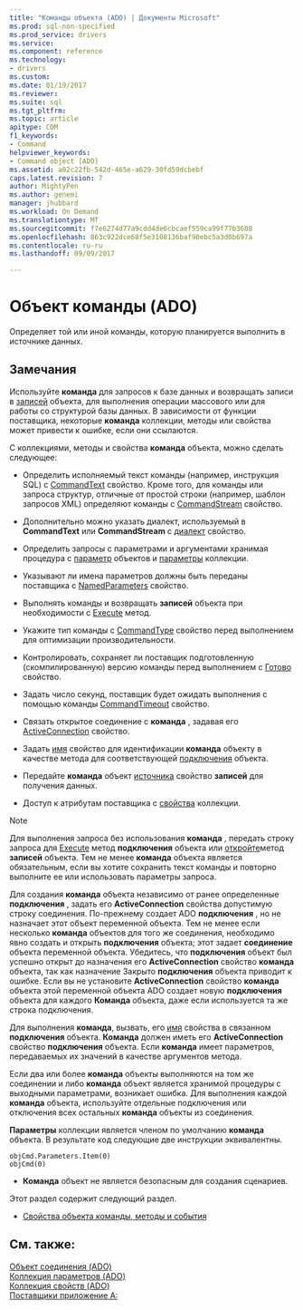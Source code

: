```yaml
---
title: "Команды объекта (ADO) | Документы Microsoft"
ms.prod: sql-non-specified
ms.prod_service: drivers
ms.service: 
ms.component: reference
ms.technology:
- drivers
ms.custom: 
ms.date: 01/19/2017
ms.reviewer: 
ms.suite: sql
ms.tgt_pltfrm: 
ms.topic: article
apitype: COM
f1_keywords:
- Command
helpviewer_keywords:
- Command object [ADO]
ms.assetid: a02c22fb-542d-465e-a629-30fd59dcbebf
caps.latest.revision: 7
author: MightyPen
ms.author: genemi
manager: jhubbard
ms.workload: On Demand
ms.translationtype: MT
ms.sourcegitcommit: f7e6274d77a9cdd4de6cbcaef559ca99f77b3608
ms.openlocfilehash: 863c922dce68f5e3108136baf90ebc5a3d0b697a
ms.contentlocale: ru-ru
ms.lasthandoff: 09/09/2017

---
```

# <a name="command-object-ado"></a>Объект команды (ADO)
Определяет той или иной команды, которую планируется выполнить в источнике данных.  
  
## <a name="remarks"></a>Замечания  
 Используйте **команда** для запросов к базе данных и возвращать записи в [записей](../../../ado/reference/ado-api/recordset-object-ado.md) объекта, для выполнения операции массового или для работы со структурой базы данных. В зависимости от функции поставщика, некоторые **команда** коллекции, методы или свойства может привести к ошибке, если они ссылаются.  
  
 С коллекциями, методы и свойства **команда** объекта, можно сделать следующее:  
  
-   Определить исполняемый текст команды (например, инструкция SQL) с [CommandText](../../../ado/reference/ado-api/commandtext-property-ado.md) свойство. Кроме того, для команды или запроса структур, отличные от простой строки (например, шаблон запросов XML) определяют команды с [CommandStream](../../../ado/reference/ado-api/commandstream-property-ado.md) свойство.  
  
-   Дополнительно можно указать диалект, используемый в **CommandText** или **CommandStream** с [диалект](../../../ado/reference/ado-api/dialect-property.md) свойство.  
  
-   Определить запросы с параметрами и аргументами хранимая процедура с [параметр](../../../ado/reference/ado-api/parameter-object.md) объектов и [параметры](../../../ado/reference/ado-api/parameters-collection-ado.md) коллекции.  
  
-   Указывают ли имена параметров должны быть переданы поставщика с [NamedParameters](../../../ado/reference/ado-api/namedparameters-property-ado.md) свойство.  
  
-   Выполнять команды и возвращать **записей** объекта при необходимости с [Execute](../../../ado/reference/ado-api/execute-method-ado-command.md) метод.  
  
-   Укажите тип команды с [CommandType](../../../ado/reference/ado-api/commandtype-property-ado.md) свойство перед выполнением для оптимизации производительности.  
  
-   Контролировать, сохраняет ли поставщик подготовленную (скомпилированную) версию команды перед выполнением с [Готово](../../../ado/reference/ado-api/prepared-property-ado.md) свойство.  
  
-   Задать число секунд, поставщик будет ожидать выполнения с помощью команды [CommandTimeout](../../../ado/reference/ado-api/commandtimeout-property-ado.md) свойство.  
  
-   Связать открытое соединение с **команда** , задавая его [ActiveConnection](../../../ado/reference/ado-api/activeconnection-property-ado.md) свойство.  
  
-   Задать [имя](../../../ado/reference/ado-api/name-property-ado.md) свойство для идентификации **команда** объекту в качестве метода для соответствующей [подключения](../../../ado/reference/ado-api/connection-object-ado.md) объекта.  
  
-   Передайте **команда** объект [источника](../../../ado/reference/ado-api/source-property-ado-recordset.md) свойство **записей** для получения данных.  
  
-   Доступ к атрибутам поставщика с [свойства](../../../ado/reference/ado-api/properties-collection-ado.md) коллекции.  
  
> [!NOTE]
>  Для выполнения запроса без использования **команда** , передать строку запроса для [Execute](../../../ado/reference/ado-api/execute-method-ado-connection.md) метод **подключения** объекта или [откройте](../../../ado/reference/ado-api/open-method-ado-recordset.md)метод **записей** объекта. Тем не менее **команда** объекта является обязательным, если вы хотите сохранить текст команды и повторно выполните ее или использовать параметры запроса.  
  
 Для создания **команда** объекта независимо от ранее определенные **подключения** , задать его **ActiveConnection** свойства допустимую строку соединения. По-прежнему создает ADO **подключения** , но не назначает этот объект переменной объекта. Тем не менее если несколько **команда** объектов для того же соединения, необходимо явно создать и открыть **подключения** объекта; этот задает **соединение** объекта переменной объекта. Убедитесь, что **подключения** объект был успешно открыт до назначения его **ActiveConnection** свойство **команда** объекта, так как назначение Закрыто **подключения** объекта приводит к ошибке. Если вы не установите **ActiveConnection** свойство **команда** объекта этой переменной объекта ADO создает новую **подключения** объекта для каждого  **Команда** объекта, даже если используется та же строка подключения.  
  
 Для выполнения **команда**, вызвать, его [имя](../../../ado/reference/ado-api/name-property-ado.md) свойства в связанном **подключения** объекта. **Команда** должен иметь его **ActiveConnection** свойство **подключения** объекта. Если **команда** имеет параметров, передаваемых их значений в качестве аргументов метода.  
  
 Если два или более **команда** объекты выполняются на том же соединении и либо **команда** объект является хранимой процедуры с выходными параметрами, возникает ошибка. Для выполнения каждой **команда** объекта, используйте отдельные подключения или отключения всех остальных **команда** объекты из соединения.  
  
 **Параметры** коллекции является членом по умолчанию **команда** объекта. В результате код следующие две инструкции эквивалентны.  
  
```  
objCmd.Parameters.Item(0)  
objCmd(0)  
```  
  
-   **Команда** объект не является безопасным для создания сценариев.  
  
 Этот раздел содержит следующий раздел.  
  
-   [Свойства объекта команды, методы и события](../../../ado/reference/ado-api/command-object-properties-methods-and-events.md)  
  
## <a name="see-also"></a>См. также:  
 [Объект соединения (ADO)](../../../ado/reference/ado-api/connection-object-ado.md)   
 [Коллекция параметров (ADO)](../../../ado/reference/ado-api/parameters-collection-ado.md)   
 [Коллекция свойств (ADO)](../../../ado/reference/ado-api/properties-collection-ado.md)   
 [Поставщики приложение A:](../../../ado/guide/appendixes/appendix-a-providers.md)

